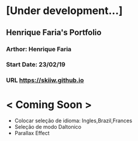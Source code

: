 # [Under development...] #

## Henrique Faria's Portfolio ##
### Arthor: Henrique Faria ###
### Start Date: 23/02/19 ###
### URL https://skiiw.github.io ###


# < Coming Soon > #
- Colocar seleção de idioma: Ingles,Brazil,Frances
- Seleção de modo Daltonico
- Parallax Effect
